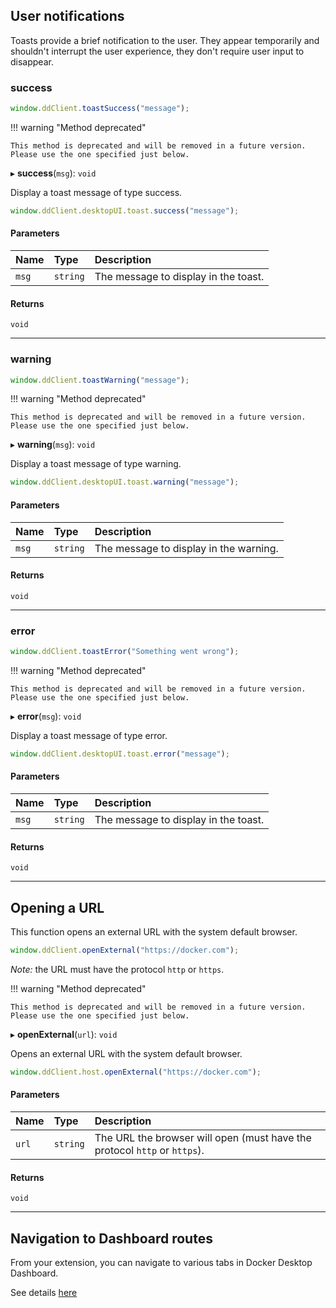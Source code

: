 ## User notifications

Toasts provide a brief notification to the user. They appear temporarily and
shouldn't interrupt the user experience, they don't require user input to disappear.

### success

```typescript
window.ddClient.toastSuccess("message");
```

!!! warning "Method deprecated"

    This method is deprecated and will be removed in a future version. Please use the one specified just below.

▸ **success**(`msg`): `void`

Display a toast message of type success.

```typescript
window.ddClient.desktopUI.toast.success("message");
```

#### Parameters

| Name  | Type     | Description                          |
| :---- | :------- | :----------------------------------- |
| `msg` | `string` | The message to display in the toast. |

#### Returns

`void`

---

### warning

```typescript
window.ddClient.toastWarning("message");
```

!!! warning "Method deprecated"

    This method is deprecated and will be removed in a future version. Please use the one specified just below.

▸ **warning**(`msg`): `void`

Display a toast message of type warning.

```typescript
window.ddClient.desktopUI.toast.warning("message");
```

#### Parameters

| Name  | Type     | Description                            |
| :---- | :------- | :------------------------------------- |
| `msg` | `string` | The message to display in the warning. |

#### Returns

`void`

---

### error

```typescript
window.ddClient.toastError("Something went wrong");
```

!!! warning "Method deprecated"

    This method is deprecated and will be removed in a future version. Please use the one specified just below.

▸ **error**(`msg`): `void`

Display a toast message of type error.

```typescript
window.ddClient.desktopUI.toast.error("message");
```

#### Parameters

| Name  | Type     | Description                          |
| :---- | :------- | :----------------------------------- |
| `msg` | `string` | The message to display in the toast. |

#### Returns

`void`

---

## Opening a URL

This function opens an external URL with the system default browser.

```typescript
window.ddClient.openExternal("https://docker.com");
```

_Note:_ the URL must have the protocol `http` or `https`.

!!! warning "Method deprecated"

    This method is deprecated and will be removed in a future version. Please use the one specified just below.

▸ **openExternal**(`url`): `void`

Opens an external URL with the system default browser.

```typescript
window.ddClient.host.openExternal("https://docker.com");
```

#### Parameters

| Name  | Type     | Description                                                               |
| :---- | :------- | :------------------------------------------------------------------------ |
| `url` | `string` | The URL the browser will open (must have the protocol `http` or `https`). |

#### Returns

`void`

---

## Navigation to Dashboard routes

From your extension, you can navigate to various tabs in Docker Desktop Dashboard.

See details [here](dashboard-routes-navigation.md)
